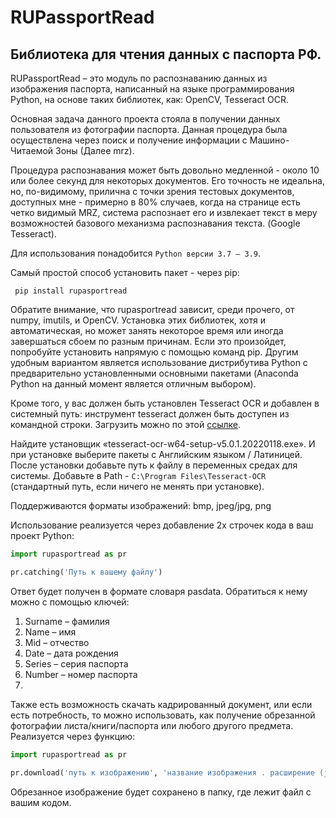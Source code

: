 # RUPassportRead
## Библиотека для чтения данных с паспорта РФ.
RUPassportRead – это модуль по распознаванию данных из изображения паспорта, написанный на языке программирования Python, на основе таких библиотек, как: OpenCV, Tesseract OCR.

Основная задача данного проекта стояла в получении данных пользователя из фотографии паспорта. Данная процедура была осуществлена через поиск и получение информации с Машино-Читаемой Зоны (Далее mrz). 

Процедура распознавания может быть довольно медленной - около 10 или более секунд для некоторых документов. Его точность не идеальна, но, по-видимому, прилична с точки зрения тестовых документов, доступных мне - примерно в 80% случаев, когда на странице есть четко видимый MRZ, система распознает его и извлекает текст в меру возможностей базового механизма распознавания текста. (Google Tesseract).

Для использования понадобится `Python версии 3.7 – 3.9`.

Самый простой способ установить пакет - через pip:

` pip install rupasportread`

Обратите внимание, что rupasportread зависит, среди прочего, от numpy, imutils, и OpenCV. Установка этих библиотек, хотя и автоматическая, но  может занять некоторое время или иногда завершаться сбоем по разным причинам. Если это произойдет, попробуйте установить напрямую с помощью команд pip. Другим удобным вариантом является использование дистрибутива Python с предварительно установленными основными пакетами (Anaconda Python на данный момент является отличным выбором).

Кроме того, у вас должен быть установлен Tesseract OCR и добавлен в системный путь: инструмент tesseract должен быть доступен из командной строки. Загрузить можно по этой [ссылке](https://github.com/UB-Mannheim/tesseract/wiki). 

Найдите установщик «tesseract-ocr-w64-setup-v5.0.1.20220118.exe». И при установке выберите пакеты с Английским языком / Латиницей. После установки добавьте путь к файлу в переменных средах для системы. Добавьте в Path - `C:\Program Files\Tesseract-OCR` (стандартный путь, если ничего не менять при установке).

Поддерживаются форматы изображений: bmp, jpeg/jpg, png

Использование реализуется через добавление 2х строчек кода в ваш проект Python:

```python
import rupasportread as pr 

pr.catching('Путь к вашему файлу')
```



Ответ будет получен в формате словаря pasdata. Обратиться к нему можно с помощью ключей:
1.	Surname – фамилия 
2.	Name – имя 
3.	Mid – отчество 
4.	Date – дата рождения
5.	Series – серия паспорта
6.	Number – номер паспорта 
7.	
Также есть возможность скачать кадрированный документ, или если есть потребность, то можно использовать, как получение обрезанной фотографии листа/книги/паспорта или любого другого предмета. Реализуется через функцию:
```python
import rupasportread as pr

pr.download('путь к изображению', 'название изображения . расширение (jpg/jpeg/png)')
```

Обрезанное изображение будет сохранено в папку, где лежит файл с вашим кодом.
